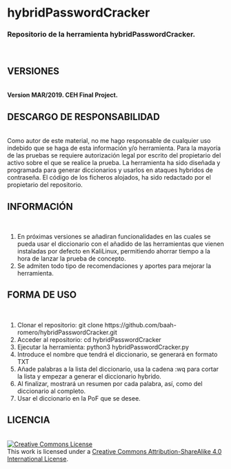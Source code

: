 # hybridPasswordCracker
<h3>Repositorio de la herramienta hybridPasswordCracker. </h3><br>
<h2>VERSIONES</H2><br>
<b>Version MAR/2019. CEH Final Project.</b> 
<br>
<h2>DESCARGO DE RESPONSABILIDAD</H2><br>
Como autor de este material, no me hago responsable de cualquier uso indebido que se haga de esta información y/o herramienta. Para la mayoría de las pruebas se requiere autorización legal por escrito del propietario del activo sobre el que se realice la prueba.
La herramienta ha sido diseñada y programada para generar diccionarios y usarlos en ataques hybridos de contraseña.
El código de los ficheros alojados, ha sido redactado por el propietario del repositorio.

    
<h2>INFORMACIÓN</H2><br>
<ol>
    <li>En próximas versiones se añadiran funcionalidades en las cuales
    se pueda usar el diccionario con el añadido de las herramientas
    que vienen instaladas por defecto en KaliLinux, permitiendo ahorrar
    tiempo a la hora de lanzar la prueba de concepto.</li>
    <li>Se admiten todo tipo de recomendaciones y aportes 
    para mejorar la herramienta.</li>
</ol>

    
<h2>FORMA DE USO</H2><br>
<ol>
    <li>Clonar el repositorio: git clone https://github.com/baah-romero/hybridPasswordCracker.git</li>
    <li>Acceder al repositorio: cd hybridPasswordCracker</li>
    <li>Ejecutar la herramienta: python3 hybridPasswordCracker.py</li>
    <li>Introduce el nombre que tendrá el diccionario, se generará en formato TXT</li>
    <li>Añade palabras a la lista del diccionario, usa la cadena :wq para cortar la lista y empezar a generar el diccionario hybrido.</li>
    <li>Al finalizar, mostrará un resumen por cada palabra, así, como del diccionario al completo.</li>
    <li>Usar el diccionario en la PoF que se desee.</li>
</ol>
    
<h2>LICENCIA</H2><br>
<a rel="license" href="http://creativecommons.org/licenses/by-sa/4.0/"><img alt="Creative Commons License" style="border-width:0" src="https://i.creativecommons.org/l/by-sa/4.0/88x31.png" /></a><br />This work is licensed under a <a rel="license" href="http://creativecommons.org/licenses/by-sa/4.0/">Creative Commons Attribution-ShareAlike 4.0 International License</a>.
